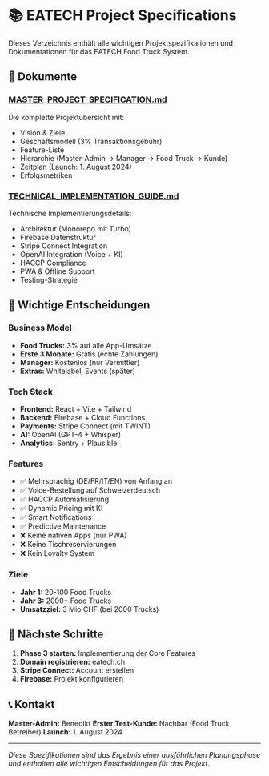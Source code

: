 # 📚 EATECH Project Specifications

Dieses Verzeichnis enthält alle wichtigen Projektspezifikationen und Dokumentationen für das EATECH Food Truck System.

## 📄 Dokumente

### [MASTER_PROJECT_SPECIFICATION.md](./MASTER_PROJECT_SPECIFICATION.md)
Die komplette Projektübersicht mit:
- Vision & Ziele
- Geschäftsmodell (3% Transaktionsgebühr)
- Feature-Liste
- Hierarchie (Master-Admin → Manager → Food Truck → Kunde)
- Zeitplan (Launch: 1. August 2024)
- Erfolgsmetriken

### [TECHNICAL_IMPLEMENTATION_GUIDE.md](./TECHNICAL_IMPLEMENTATION_GUIDE.md)
Technische Implementierungsdetails:
- Architektur (Monorepo mit Turbo)
- Firebase Datenstruktur
- Stripe Connect Integration
- OpenAI Integration (Voice + KI)
- HACCP Compliance
- PWA & Offline Support
- Testing-Strategie

## 🔑 Wichtige Entscheidungen

### Business Model
- **Food Trucks:** 3% auf alle App-Umsätze
- **Erste 3 Monate:** Gratis (echte Zahlungen)
- **Manager:** Kostenlos (nur Vermittler)
- **Extras:** Whitelabel, Events (später)

### Tech Stack
- **Frontend:** React + Vite + Tailwind
- **Backend:** Firebase + Cloud Functions
- **Payments:** Stripe Connect (mit TWINT)
- **AI:** OpenAI (GPT-4 + Whisper)
- **Analytics:** Sentry + Plausible

### Features
- ✅ Mehrsprachig (DE/FR/IT/EN) von Anfang an
- ✅ Voice-Bestellung auf Schweizerdeutsch
- ✅ HACCP Automatisierung
- ✅ Dynamic Pricing mit KI
- ✅ Smart Notifications
- ✅ Predictive Maintenance
- ❌ Keine nativen Apps (nur PWA)
- ❌ Keine Tischreservierungen
- ❌ Kein Loyalty System

### Ziele
- **Jahr 1:** 20-100 Food Trucks
- **Jahr 3:** 2000+ Food Trucks
- **Umsatzziel:** 3 Mio CHF (bei 2000 Trucks)

## 🚀 Nächste Schritte

1. **Phase 3 starten:** Implementierung der Core Features
2. **Domain registrieren:** eatech.ch
3. **Stripe Connect:** Account erstellen
4. **Firebase:** Projekt konfigurieren

## 📞 Kontakt

**Master-Admin:** Benedikt
**Erster Test-Kunde:** Nachbar (Food Truck Betreiber)
**Launch:** 1. August 2024

---

*Diese Spezifikationen sind das Ergebnis einer ausführlichen Planungsphase und enthalten alle wichtigen Entscheidungen für das Projekt.*
